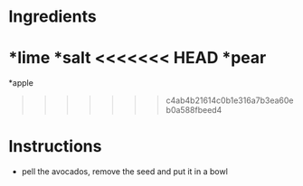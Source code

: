 # Ingredients

*lime
*salt
<<<<<<< HEAD
*pear
=======
*apple
>>>>>>> c4ab4b21614c0b1e316a7b3ea60eb0a588fbeed4

# Instructions

* pell the avocados, remove the seed and put it in a bowl
